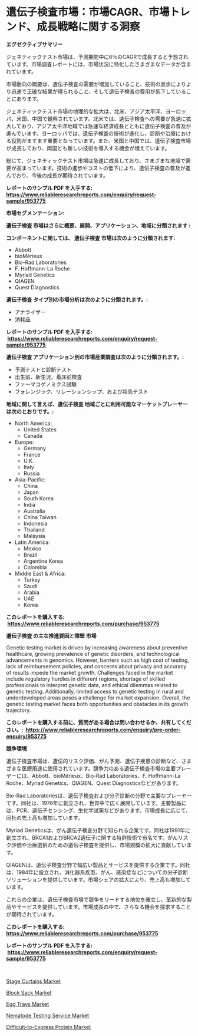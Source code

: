 <p><h1>遺伝子検査市場：市場CAGR、市場トレンド、成長戦略に関する洞察</h1></p><p><strong>エグゼクティブサマリー</strong></p>
<p><p>ジェネティックテスト市場は、予測期間中に6％のCAGRで成長すると予想されています。市場調査レポートには、市場状況に特化したさまざまなデータが含まれています。</p><p>市場動向の概要は、遺伝子検査の需要が増加していること、技術の進歩によりより迅速で正確な結果が得られること、そして遺伝子検査の費用が低下していることにあります。</p><p>ジェネティックテスト市場の地理的な拡大は、北米、アジア太平洋、ヨーロッパ、米国、中国で観察されています。北米では、遺伝子検査への需要が急速に拡大しており、アジア太平洋地域では急速な経済成長とともに遺伝子検査の普及が進んでいます。ヨーロッパでは、遺伝子検査の技術が進化し、診断や治療における役割がますます重要となっています。また、米国と中国では、遺伝子検査市場が成長しており、両国とも新しい技術を導入する機会が増えています。</p><p>総じて、ジェネティックテスト市場は急速に成長しており、さまざまな地域で需要が高まっています。技術の進歩やコストの低下により、遺伝子検査の普及が進んでおり、今後の成長が期待されています。</p></p>
<p><strong>レポートのサンプル PDF を入手する: <a href="https://www.reliableresearchreports.com/enquiry/request-sample/953775">https://www.reliableresearchreports.com/enquiry/request-sample/953775</a></strong></p>
<p><strong>市場セグメンテーション:</strong></p>
<p><strong> 遺伝子検査 市場はさらに概要、展開、アプリケーション、地域に分類されます :</strong></p>
<p><strong>コンポーネントに関しては、 遺伝子検査 市場は次のように分類されます: &nbsp;</strong></p>
<p><ul><li>Abbott</li><li>bioMérieux</li><li>Bio-Rad Laboratories</li><li>F. Hoffmann-La Roche</li><li>Myriad Genetics</li><li>QIAGEN</li><li>Quest Diagnostics</li></ul></p>
<p><strong> 遺伝子検査 タイプ別の市場分析は次のように分類されます。:</strong></p>
<p><ul><li>アナライザー</li><li>消耗品</li></ul></p>
<p><strong>レポートのサンプル PDF を入手する: &nbsp;<a href="https://www.reliableresearchreports.com/enquiry/request-sample/953775">https://www.reliableresearchreports.com/enquiry/request-sample/953775</a></strong></p>
<p><strong> 遺伝子検査 アプリケーション別の市場産業調査は次のように分類されます。:</strong></p>
<p><ul><li>予測テストと診断テスト</li><li>出生前、新生児、着床前検査</li><li>ファーマコゲノミクス試験</li><li>フォレンジック、リレーションシップ、および祖先テスト</li></ul></p>
<p><strong>地域に関して言えば、遺伝子検査 地域ごとに利用可能なマーケットプレーヤーは次のとおりです。:</strong></p>
<p><ul>
    <li>
        North America:
        <ul>
            <li>United States</li>
            <li>Canada</li>
        </ul>
    </li>
    <li>
        Europe:
        <ul>
            <li>Germany</li>
            <li>France</li>
            <li>U.K.</li>
            <li>Italy</li>
            <li>Russia</li>
        </ul>
    </li>
    <li>
        Asia-Pacific:
        <ul>
            <li>China</li>
            <li>Japan</li>
            <li>South Korea</li>
            <li>India</li>
            <li>Australia</li>
            <li>China Taiwan</li>
            <li>Indonesia</li>
            <li>Thailand</li>
            <li>Malaysia</li>
        </ul>
    </li>
    <li>
        Latin America:
        <ul>
            <li>Mexico</li>
            <li>Brazil</li>
            <li>Argentina Korea</li>
            <li>Colombia</li>
        </ul>
    </li>
    <li>
        Middle East & Africa:
        <ul>
            <li>Turkey</li>
            <li>Saudi</li>
            <li>Arabia</li>
            <li>UAE</li>
            <li>Korea</li>
        </ul>
    </li>
    </ul></p>
<p><strong>このレポートを購入する: &nbsp;<a href="https://www.reliableresearchreports.com/purchase/953775">https://www.reliableresearchreports.com/purchase/953775</a></strong></p>
<p><strong>遺伝子検査 の主な推進要因と障壁 市場</strong></p>
<p><p>Genetic testing market is driven by increasing awareness about preventive healthcare, growing prevalence of genetic disorders, and technological advancements in genomics. However, barriers such as high cost of testing, lack of reimbursement policies, and concerns about privacy and accuracy of results impede the market growth. Challenges faced in the market include regulatory hurdles in different regions, shortage of skilled professionals to interpret genetic data, and ethical dilemmas related to genetic testing. Additionally, limited access to genetic testing in rural and underdeveloped areas poses a challenge for market expansion. Overall, the genetic testing market faces both opportunities and obstacles in its growth trajectory.</p></p>
<p><strong>このレポートを購入する前に、質問がある場合は問い合わせるか、共有してください。:&nbsp; <a href="https://www.reliableresearchreports.com/enquiry/pre-order-enquiry/953775">https://www.reliableresearchreports.com/enquiry/pre-order-enquiry/953775</a></strong></p>
<p><strong>競争環境</strong></p>
<p><p>遺伝子検査市場は、遺伝的リスク評価、がん予測、遺伝子疾患の診断など、さまざまな医療用途に使用されています。競争力のある遺伝子検査市場の主要プレーヤーには、Abbott、bioMérieux、Bio-Rad Laboratories、F. Hoffmann-La Roche、Myriad Genetics、QIAGEN、Quest Diagnosticsなどがあります。</p><p>Bio-Rad Laboratoriesは、遺伝子検査および分子診断の分野で主要なプレーヤーです。同社は、1976年に創立され、世界中で広く展開しています。主要製品には、PCR、遺伝子センシング、生化学試薬などがあります。市場成長に応じて、同社の売上高も増加しています。</p><p>Myriad Geneticsは、がん遺伝子検査分野で知られる企業です。同社は1991年に創立され、BRCA1およびBRCA2遺伝子に関する特許技術で有名です。がんリスク評価や治療選択のための遺伝子検査を提供し、市場規模の拡大に貢献しています。</p><p>QIAGENは、遺伝子検査分野で幅広い製品とサービスを提供する企業です。同社は、1984年に設立され、消化器系疾患、がん、感染症などについての分子診断ソリューションを提供しています。市場シェアの拡大により、売上高も増加しています。</p><p>これらの企業は、遺伝子検査市場で競争をリードする地位を確立し、革新的な製品やサービスを提供しています。市場成長の中で、さらなる機会を探求することが期待されています。</p></p>
<p><strong>このレポートを購入する: &nbsp; <a href="https://www.reliableresearchreports.com/purchase/953775">https://www.reliableresearchreports.com/purchase/953775</a></strong></p>
<p><strong>レポートのサンプル PDF を入手する: &nbsp;<a href="https://www.reliableresearchreports.com/enquiry/request-sample/953775">https://www.reliableresearchreports.com/enquiry/request-sample/953775</a></strong><strong></strong></p>
<p>&nbsp;</p>
<p><p><a href="https://view.publitas.com/reportprime-1/stage-curtains-market-with-the-goal-of-estimating-the-market-size-and-future-growth-potential-of-various-market-segments-based-on-component-applications-end-user-and-region/">Stage Curtains Market</a></p><p><a href="https://sore-arch-6db.notion.site/Block-Sack-Market-Size-Growth-and-Forecast-from-2024-2031-0652b25b3a794f549a65c112500ce7ec">Block Sack Market</a></p><p><a href="https://view.publitas.com/reportprime-1/egg-trays-market-research-report-reveals-the-latest-trends-and-opportunities-of-this-market-for-period-from-2024-2031/">Egg Trays Market</a></p><p><a href="https://funky-papaya-cf4.notion.site/Insights-into-Nematode-Testing-Service-Market-Size-Analysing-Market-Share-Trends-and-Growth-from--618c97e9ca354a71b6660ef71a926d84">Nematode Testing Service Market</a></p><p><a href="https://confirmed-shield-e13.notion.site/Difficult-to-Express-Protein-Market-Research-Report-Unlocks-Analysis-on-the-Market-Financial-Status--1538185f4e144ed5be93b456f44b175f">Difficult-to-Express Protein Market</a></p></p>